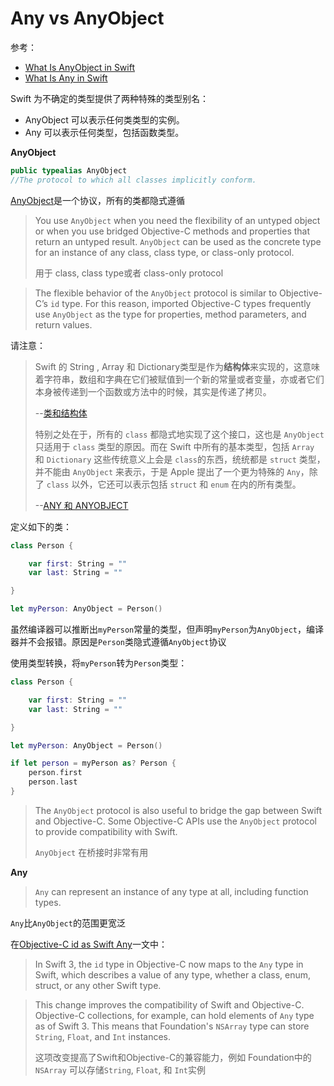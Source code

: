 # Any vs AnyObject

参考：

- [What Is AnyObject in Swift](https://cocoacasts.com/what-is-anyobject-in-swift/)
- [What Is Any in Swift](https://cocoacasts.com/what-is-any-in-swift)

Swift 为不确定的类型提供了两种特殊的类型别名：
- AnyObject  可以表示任何类类型的实例。
- Any  可以表示任何类型，包括函数类型。

**AnyObject**

```swift
public typealias AnyObject
//The protocol to which all classes implicitly conform.
```

[AnyObject](https://developer.apple.com/documentation/swift/anyobject)是一个协议，所有的类都隐式遵循

> You use `AnyObject` when you need the flexibility of an untyped object or when you use bridged Objective-C methods and properties that return an untyped result. `AnyObject` can be used as the concrete type for an instance of any class, class type, or class-only protocol.
>
> 用于 class, class type或者 class-only protocol

> The flexible behavior of the `AnyObject` protocol is similar to Objective-C’s `id` type. For this reason, imported Objective-C types frequently use `AnyObject` as the type for properties, method parameters, and return values.

请注意：

>Swift 的 String , Array 和 Dictionary类型是作为**结构体**来实现的，这意味着字符串，数组和字典在它们被赋值到一个新的常量或者变量，亦或者它们本身被传递到一个函数或方法中的时候，其实是传递了拷贝。
>
>--[类和结构体](https://www.cnswift.org/classes-and-structures)
>
>特别之处在于，所有的 `class` 都隐式地实现了这个接口，这也是 `AnyObject` 只适用于 `class` 类型的原因。而在 Swift 中所有的基本类型，包括 `Array` 和 `Dictionary` 这些传统意义上会是 `class`的东西，统统都是 `struct` 类型，并不能由 `AnyObject` 来表示，于是 Apple 提出了一个更为特殊的 `Any`，除了 `class` 以外，它还可以表示包括 `struct` 和 `enum` 在内的所有类型。
>
>--[ANY 和 ANYOBJECT](https://swifter.tips/any-anyobject/)



定义如下的类：

```swift
class Person {

    var first: String = ""
    var last: String = ""

}

let myPerson: AnyObject = Person()
```

虽然编译器可以推断出`myPerson`常量的类型，但声明`myPerson`为`AnyObject`，编译器并不会报错。原因是`Person`类隐式遵循`AnyObject`协议

使用类型转换，将`myPerson`转为`Person`类型：

```swift
class Person {

    var first: String = ""
    var last: String = ""

}

let myPerson: AnyObject = Person()

if let person = myPerson as? Person {
    person.first
    person.last
}
```

> The `AnyObject` protocol is also useful to bridge the gap between Swift and Objective-C. Some Objective-C APIs use the `AnyObject` protocol to provide compatibility with Swift.
>
>  `AnyObject` 在桥接时非常有用



**Any**

> `Any` can represent an instance of any type at all, including function types.

`Any`比`AnyObject`的范围更宽泛

在[Objective-C id as Swift Any](https://developer.apple.com/swift/blog/?id=39)一文中：

> In Swift 3, the `id` type in Objective-C now maps to the `Any` type in Swift, which describes a value of any type, whether a class, enum, struct, or any other Swift type.

> This change improves the compatibility of Swift and Objective-C. Objective-C collections, for example, can hold elements of `Any` type as of Swift 3. This means that Foundation's `NSArray` type can store `String`, `Float`, and `Int` instances.
>
> 这项改变提高了Swift和Objective-C的兼容能力，例如 Foundation中的 `NSArray` 可以存储`String`, `Float`, 和 `Int`实例

